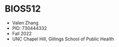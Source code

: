 # BIOS512
- Valen Zhang
- PID: 730444332 
- Fall 2022
- UNC Chapel Hill, Gillings School of Public Health
